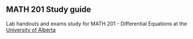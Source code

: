 ## MATH 201 Study guide

Lab handouts and exams study for  MATH 201 - Differential Equations at the  [University of Alberta](https://www.ualberta.ca/)

